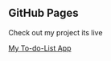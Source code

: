 ## GitHub Pages

Check out my project its live 

[My To-do-List App](https://indrajithn06.github.io/to-do-list/)
